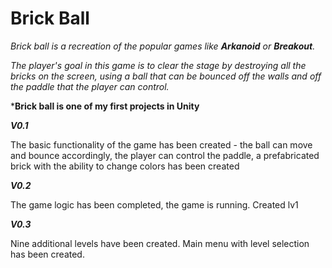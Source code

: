 # Brick Ball
_Brick ball is a recreation of the popular games like **Arkanoid** or **Breakout**._

_The player's goal in this game is to clear the stage by destroying all the bricks on the screen, using a ball that can be bounced off the walls and off the paddle that the player can control._

***Brick ball is one of my first projects in Unity**

***V0.1***

The basic functionality of the game has been created - the ball can move and bounce accordingly, the player can control the paddle, a prefabricated brick with the ability to change colors has been created

***V0.2***

The game logic has been completed, the game is running. Created lv1

***V0.3***

Nine additional levels have been created. Main menu with level selection has been created.
